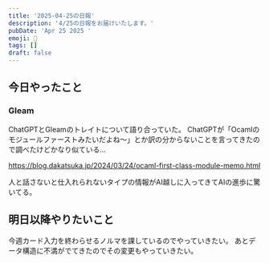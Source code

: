```yaml
---
title: '2025-04-25の日報'
description: '4/25の日報をお届けいたします。'
pubDate: 'Apr 25 2025 '
emoji: 🦊
tags: []
draft: false
---
```


## 今日やったこと

### Gleam

ChatGPTとGleamのトレイトについて語り合っていた。
ChatGPTが「Ocamlのモジュールファーストみたいだよね〜」とか訳の分からないことを言ってきたので調べたけどかなり似ている...

https://blog.dakatsuka.jp/2024/03/24/ocaml-first-class-module-memo.html

人と話さないと仕入れられないタイプの情報がAI越しに入ってきてAIの進歩に驚いてる。

## 明日以降やりたいこと

今週カード入力を終わらせるノルマを課しているのでやっていきたい。
あとデータ構造に不満がでてきたのでその変更もやっていきたい。
